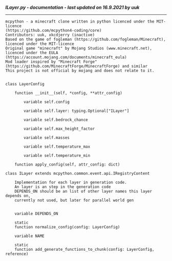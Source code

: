 ***ILayer.py - documentation - last updated on 16.9.2021 by uuk***
___

    mcpython - a minecraft clone written in python licenced under the MIT-licence 
    (https://github.com/mcpython4-coding/core)
    Contributors: uuk, xkcdjerry (inactive)
    Based on the game of fogleman (https://github.com/fogleman/Minecraft), licenced under the MIT-licence
    Original game "minecraft" by Mojang Studios (www.minecraft.net), licenced under the EULA
    (https://account.mojang.com/documents/minecraft_eula)
    Mod loader inspired by "Minecraft Forge" (https://github.com/MinecraftForge/MinecraftForge) and similar
    This project is not official by mojang and does not relate to it.


    class LayerConfig

        function __init__(self, *config, **attr_config)

            variable self.config

            variable self.layer: typing.Optional["ILayer"]

            variable self.bedrock_chance

            variable self.max_height_factor

            variable self.masses

            variable self.temperature_max

            variable self.temperature_min

        function apply_config(self, attr_config: dict)

    class ILayer extends mcpython.common.event.api.IRegistryContent
        
        Implementation for each layer in generation code.
        An layer is an step in the generation code
        DEPENDS_ON should be an list of other layer names this layer depends on,
        currently not used, but later for parallel world gen


        variable DEPENDS_ON

        static
        function normalize_config(config: LayerConfig)

        variable NAME

        static
        function add_generate_functions_to_chunk(config: LayerConfig, reference)